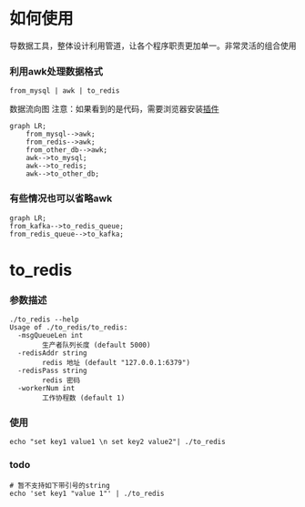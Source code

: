 
# 如何使用
导数据工具，整体设计利用管道，让各个程序职责更加单一。非常灵活的组合使用

### 利用awk处理数据格式
```shell script
from_mysql | awk | to_redis
```
数据流向图
注意：如果看到的是代码，需要浏览器安装[插件](https://chrome.google.com/webstore/detail/github-%20-mermaid/goiiopgdnkogdbjmncgedmgpoajilohe)  
```mermaid
graph LR;
    from_mysql-->awk;
    from_redis-->awk;
    from_other_db-->awk;
    awk-->to_mysql;
    awk-->to_redis;
    awk-->to_other_db;
```
### 有些情况也可以省略awk
```mermaid
graph LR;
from_kafka-->to_redis_queue;
from_redis_queue-->to_kafka;
```


# to_redis
### 参数描述
```shell script
./to_redis --help
Usage of ./to_redis/to_redis:
  -msgQueueLen int
        生产者队列长度 (default 5000)
  -redisAddr string
        redis 地址 (default "127.0.0.1:6379")
  -redisPass string
        redis 密码
  -workerNum int
        工作协程数 (default 1)
```
### 使用
```shell script
echo "set key1 value1 \n set key2 value2"| ./to_redis
```
### todo
```shell script
# 暂不支持如下带引号的string
echo 'set key1 "value 1"' | ./to_redis
```
